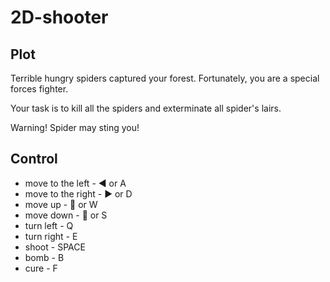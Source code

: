 # 2D-shooter
## Plot
Terrible hungry spiders captured your forest. Fortunately, you are a special forces fighter. 

Your task is to kill all the spiders and exterminate all spider's lairs.

Warning! Spider may sting you!
## Control
- move to the left - :arrow_backward: or A
- move to the right - :arrow_forward: or D
- move up - :arrow_up_small: or W
- move down - :arrow_down_small: or S
- turn left - Q
- turn right - E
- shoot - SPACE
- bomb - B
- cure - F
